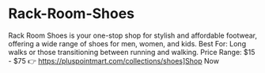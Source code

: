 # Rack-Room-Shoes
Rack Room Shoes is your one-stop shop for stylish and affordable footwear, offering a wide range of shoes for men, women, and kids. Best For: Long walks or those transitioning between running and walking. Price Range: $15 - $75  👉 https://pluspointmart.com/collections/shoes]Shop Now

